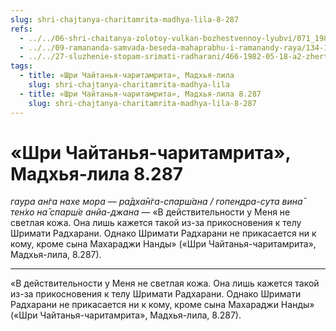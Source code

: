 ```yaml
---
slug: shri-chajtanya-charitamrita-madhya-lila-8-287
refs:
  - ../../06-shri-chaitanya-zolotoy-vulkan-bozhestvennoy-lyubvi/071_1981-03-10-b1_sridharmj_shri_chajtanja-olicetvorennaja_krasota_i_ljubov.md
  - ../../09-ramananda-samvada-beseda-mahaprabhu-i-ramanandy-raya/134-1982-05-13-b-c1-c3-ramananda-samvada-beseda-mahaprabhu-i-ramanady-raya.md
  - ../../27-sluzhenie-stopam-srimati-radharani/466-1982-05-18-a2-zhertvennost-shrimati-radharani-ne-imeet-sebe-ravnyh.md
tags:
  - title: «Шри Чайтанья-чаритамрита», Мадхья-лила
    slug: shri-chajtanya-charitamrita-madhya-lila
  - title: «Шри Чайтанья-чаритамрита», Мадхья-лила 8.287
    slug: shri-chajtanya-charitamrita-madhya-lila-8-287
---
```


# «Шри Чайтанья-чаритамрита», Мадхья-лила 8.287

*гаура ан̇га нахе мора* — *ра̄дха̄н̇га-спарш́ана / гопендра-сута вина̄ тен̇хо на̄ спарш́е анйа-джана* — «В действительности у Меня не светлая кожа. Она лишь кажется такой из-за прикосновения к телу Шримати Радхарани. Однако Шримати Радхарани не прикасается ни к кому, кроме сына Махараджи Нанды» («Шри Чайтанья-чаритамрита», Мадхья-лила, 8.287).

---

«В действительности у Меня не светлая кожа. Она лишь кажется такой из-за прикосновения к телу Шримати Радхарани. Однако Шримати Радхарани не прикасается ни к кому, кроме сына Махараджи Нанды» («Шри Чайтанья-чаритамрита», Мадхья-лила, 8.287).
